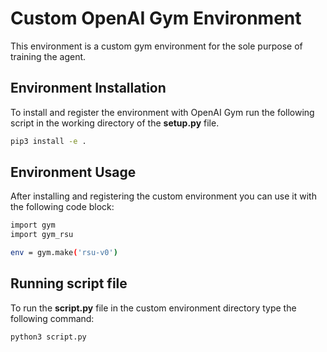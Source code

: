 # Custom OpenAI Gym Environment

This environment is a custom gym environment for the sole purpose of training the agent.

## Environment Installation

To install and register the environment with OpenAI Gym run the following script in the working directory of the **setup.py** file.

```bash 
pip3 install -e .
```

## Environment Usage

After installing and registering the custom environment you can use it with the following code block:

```bash 
import gym
import gym_rsu

env = gym.make('rsu-v0')
```

## Running script file
To run the **script.py** file in the custom environment directory type the following command:
```bash
python3 script.py
```
